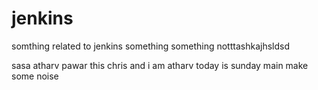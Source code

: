 # jenkins
somthing related to jenkins
something something notttashkajhsldsd

sasa
atharv pawar
this chris and i am atharv
today is sunday
main
make some noise
